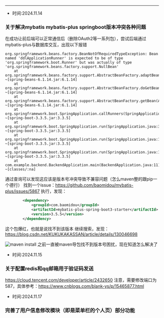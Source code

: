 -------
- 时间:2024.11.14
### 关于解决mybatis mybatis-plus springboot版本冲突各种问题
在成功让前后端可以正常通信后（删除OAuth2等一系列包），尝试后端通过mybatis-plus与数据库交互，出现以下报错
```shell
org.springframework.beans.factory.BeanNotOfRequiredTypeException: Bean named 'ddlApplicationRunner' is expected to be of type 'org.springframework.boot.Runner' but was actually of type 'org.springframework.beans.factory.support.NullBean'
	at org.springframework.beans.factory.support.AbstractBeanFactory.adaptBeanInstance(AbstractBeanFactory.java:422) ~[spring-beans-6.1.14.jar:6.1.14]
	at org.springframework.beans.factory.support.AbstractBeanFactory.doGetBean(AbstractBeanFactory.java:403) ~[spring-beans-6.1.14.jar:6.1.14]
	at org.springframework.beans.factory.support.AbstractBeanFactory.getBean(AbstractBeanFactory.java:205) ~[spring-beans-6.1.14.jar:6.1.14]
	at org.springframework.boot.SpringApplication.callRunners(SpringApplication.java:770) ~[spring-boot-3.3.5.jar:3.3.5]
	at org.springframework.boot.SpringApplication.run(SpringApplication.java:342) ~[spring-boot-3.3.5.jar:3.3.5]
	at org.springframework.boot.SpringApplication.run(SpringApplication.java:1363) ~[spring-boot-3.3.5.jar:3.3.5]
	at org.springframework.boot.SpringApplication.run(SpringApplication.java:1352) ~[spring-boot-3.3.5.jar:3.3.5]
	at com.example.backend.BackendApplication.main(BackendApplication.java:11) ~[classes/:na]
```
通过查询可以发现这应该是版本号冲突导致不兼容问题（怎么maven整的跟pip一个德行）
找到一个issue：https://github.com/baomidou/mybatis-plus/issues/5867
执行，发现：
```xml
		<dependency>
			<groupId>com.baomidou</groupId>
			<artifactId>mybatis-plus-spring-boot3-starter</artifactId>
			<version>3.5.5</version>
		</dependency>
```
这个包爆红，也就是说找不到该版本
继续搜索，发现：
https://blog.csdn.net/KUKUKAKASSAN/article/details/130046698

![maven install](https://cdn.jsdelivr.net/gh/ToughMamba/PicRepo@main/20241114131018.png)
之前一直被maven导包找不到版本号困扰，现在知道怎么解决了

- 时间:2024.11.15
### 关于配置redis和qq邮箱用于验证码发送
https://cloud.tencent.com/developer/article/2432650
注意，需要修改端口为587，具体参考：https://www.cnblogs.com/blank-ys/p/15465877.html

- 时间:2024.11.17
### 完善了用户信息修改模块（即是菜单栏的个人页）部分功能
